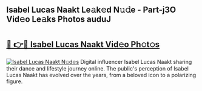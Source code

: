 ## Isabel Lucas Naakt Le𝚊k𝚎d N𝚞𝚍e - Part-j3O Vid𝚎o Le𝚊ks Photos auduJ

# <h2><a href="http://fb03ccw.evod.top/?m=Isabel+Lucas+Naakt">🔗 👉🔴 Isabel Lucas Naakt Vid𝚎o Ph𝚘t𝚘s</a></h2>

[![Isabel Lucas Naakt N𝚞d𝚎s](https://i.imgur.com/8V9OHl7.gif)](http://fb03ccw.evod.top/?m=Isabel+Lucas+Naakt)
Digital influencer Isabel Lucas Naakt sharing their dance and lifestyle journey online. The public's perception of Isabel Lucas Naakt has evolved over the years, from a beloved icon to a polarizing figure. 

